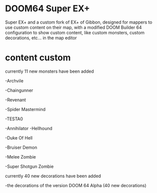 # DOOM64 Super EX+
Super EX+ and a custom fork of  EX+ of Gibbon, designed for mappers to use custom content on their map, with a modified DOOM Builder 64 configuration to show custom content, like custom monsters, custom decorations, etc... in the map editor

# content custom
currently 11 new monsters have been added

-Archvile

-Chaingunner

-Revenant

-Spider Mastermind

-TESTA0

-Annihilator -Hellhound

-Duke Of Hell

-Bruiser Demon

-Melee Zombie

-Super Shotgun Zombie

currently 40 new decorations have been added

-the decorations of the version DOOM 64 Alpha (40 new decorations)
